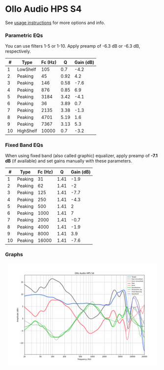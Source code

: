 # Ollo Audio HPS S4
See [usage instructions](https://github.com/jaakkopasanen/AutoEq#usage) for more options and info.

### Parametric EQs
You can use filters 1-5 or 1-10. Apply preamp of -6.3 dB or -6.3 dB, respectively.

|   # | Type      |   Fc (Hz) |    Q |   Gain (dB) |
|-----|-----------|-----------|------|-------------|
|   1 | LowShelf  |       105 | 0.7  |        -4.2 |
|   2 | Peaking   |        45 | 0.92 |         4.2 |
|   3 | Peaking   |       146 | 0.58 |        -7.6 |
|   4 | Peaking   |       876 | 0.85 |         6.9 |
|   5 | Peaking   |      3184 | 3.42 |        -4.1 |
|   6 | Peaking   |        36 | 3.89 |         0.7 |
|   7 | Peaking   |      2135 | 3.38 |        -1.3 |
|   8 | Peaking   |      4701 | 5.19 |         1.6 |
|   9 | Peaking   |      7367 | 3.13 |         5.3 |
|  10 | HighShelf |     10000 | 0.7  |        -3.2 |

### Fixed Band EQs
When using fixed band (also called graphic) equalizer, apply preamp of **-7.1 dB** (if available) and set gains manually with these parameters.

|   # | Type    |   Fc (Hz) |    Q |   Gain (dB) |
|-----|---------|-----------|------|-------------|
|   1 | Peaking |        31 | 1.41 |        -1.9 |
|   2 | Peaking |        62 | 1.41 |        -2   |
|   3 | Peaking |       125 | 1.41 |        -7.7 |
|   4 | Peaking |       250 | 1.41 |        -4.3 |
|   5 | Peaking |       500 | 1.41 |         2   |
|   6 | Peaking |      1000 | 1.41 |         7   |
|   7 | Peaking |      2000 | 1.41 |        -0.7 |
|   8 | Peaking |      4000 | 1.41 |        -1.9 |
|   9 | Peaking |      8000 | 1.41 |         3.9 |
|  10 | Peaking |     16000 | 1.41 |        -7.6 |

### Graphs
![](./Ollo%20Audio%20HPS%20S4.png)
